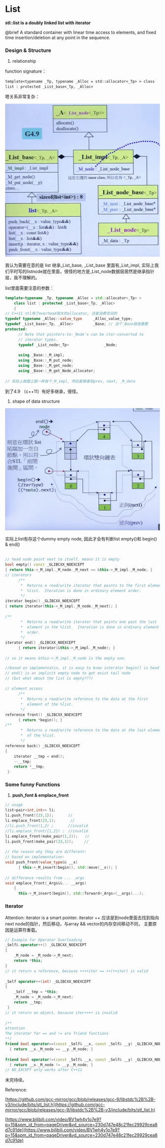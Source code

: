 # List

**stl::list is a doubly linked list with iterator** 

@brief A standard container with linear time access to elements, and fixed time insertion/deletion at any point in the sequence.

### Design & Structure

1. relationship 

function signature： 

`template<typename _Tp, typename _Alloc = std::allocator<_Tp> >
class list : protected _List_base<_Tp, _Alloc>`

嗯关系非常复杂： 

![Untitled](List%20d5eb667438694baa958d19ddf522c9d8/Untitled.png)

我认为需要在意的是 list 继承_List_base, _List_base 里面有_List_impl, 实际上我们平时写的listnode就在里面，很怪的地方是_List_node数据层居然是继承指针层，我不理解的。 

 list里面需要注意的参数： 

```cpp
template<typename _Tp, typename _Alloc = std::allocator<_Tp> >
    class list : protected _List_base<_Tp, _Alloc>
    {
// C++11 stl用了overhead很大的allocator, 还蛮浪费空间的
typedef typename _Alloc::value_type		_Alloc_value_type; 
typedef _List_base<_Tp, _Alloc>			_Base; // 这个_Base就很重要
protected:
      // Note that pointers-to-_Node's can be ctor-converted to
      // iterator types.
      typedef _List_node<_Tp>				 _Node;

      using _Base::_M_impl;
      using _Base::_M_put_node;
      using _Base::_M_get_node;
      using _Base::_M_get_Node_allocator;

// 实际上就跟上图一样有个_M_impl, 然后能够拿到prev, next, _M_data
```

到了4.9 （c++11）有好多继承，很怪。 

1. shape of data structure 

![Untitled](List%20d5eb667438694baa958d19ddf522c9d8/Untitled%201.png)

实际上list有存这个dummy empty node,  因此才会有判断list empty()和 begin() & end()

```cpp

// head node point next to itself, means it is empty
bool empty() const _GLIBCXX_NOEXCEPT
{ return this->_M_impl._M_node._M_next == &this->_M_impl._M_node; }
// iterators
      /**
       *  Returns a read/write iterator that points to the first element in the
       *  %list.  Iteration is done in ordinary element order.
       */
iterator begin() _GLIBCXX_NOEXCEPT
{ return iterator(this->_M_impl._M_node._M_next); }

/**
       *  Returns a read/write iterator that points one past the last
       *  element in the %list.  Iteration is done in ordinary element
       *  order.
       */
iterator end() _GLIBCXX_NOEXCEPT
      { return iterator(&this->_M_impl._M_node); }

// so it means &this->_M_impl._M_node is the empty one. 
```

```cpp
//based on implementatin, it is easy to know interator begin() is head node 
// end() is an implicit empty node to get exist tail node
// (but what about the list is empty???)

// element access
      /**
       *  Returns a read/write reference to the data at the first
       *  element of the %list.
       */
reference front() _GLIBCXX_NOEXCEPT
      { return *begin(); }
/**
       *  Returns a read/write reference to the data at the last element
       *  of the %list.
       */
reference back() _GLIBCXX_NOEXCEPT
{
	iterator __tmp = end();
	--__tmp;
	return *__tmp;
 }
```

### Some funny Functions

1. **push_font & emplace_front** 

```cpp
// usage 
list<pair<int,int>> li;
li.push_front({23,1});　　　　//
li.emplace_front(23,1);　　　　//
//li.push_front(1,2) ;　　　　//invalid 
//li.emplace_front({1,2}) ;　//invalid
li.emplace_front(make_pair(1,2));　　//
li.push_front(make_pair(23,1));　　　//

// the reason why they are different:
// based on implementation: 
void push_front(value_type&& __x)
      { this->_M_insert(begin(), std::move(__x)); }

// difference results from ... _args
void emplace_front(_Args&&... __args) 
	{
	  this->_M_insert(begin(), std::forward<_Args>(__args)...);
```

### Iterator

Attention: iterator is a smart pointer.  iterator ++  应该是到node里面去找到指向next node的指针，然后移动，与array && vector的内存空间移动不同， 主要原因是运算符重载。 

```cpp
// Example for Operator Overloading 
_Self& operator++() _GLIBCXX_NOEXCEPT
{
	_M_node = _M_node->_M_next;
	return *this;
}
// it return a reference, because ++++iter == ++(++iter) is valid

_Self operator++(int) _GLIBCXX_NOEXCEPT
{
	_Self __tmp = *this;
	_M_node = _M_node->_M_next;
	return __tmp;
 }
// it return an object, because iter++++ is invalid 

/**
attention
The iterator for == and != are friend functions
**/
friend bool operator==(const _Self& __x, const _Self& __y) _GLIBCXX_NOEXCEPT
  { return __x._M_node == __y._M_node; }

friend bool operator!=(const _Self& __x, const _Self& __y) _GLIBCXX_NOEXCEPT
  { return __x._M_node != __y._M_node; }
// NO_EXCEPT only works after C++11
```


未完待续。


Reference: 

[https://github.com/gcc-mirror/gcc/blob/releases/gcc-9/libstdc%2B%2B-v3/include/bits/stl_list.h](https://github.com/gcc-mirror/gcc/blob/releases/gcc-9/libstdc%2B%2B-v3/include/bits/stl_list.h)

[https://www.bilibili.com/video/BV1wh4y1o7e9?p=15&spm_id_from=pageDriver&vd_source=230d747e48c21fec29929cea8d7c91de](https://www.bilibili.com/video/BV1wh4y1o7e9?p=15&spm_id_from=pageDriver&vd_source=230d747e48c21fec29929cea8d7c91de)


